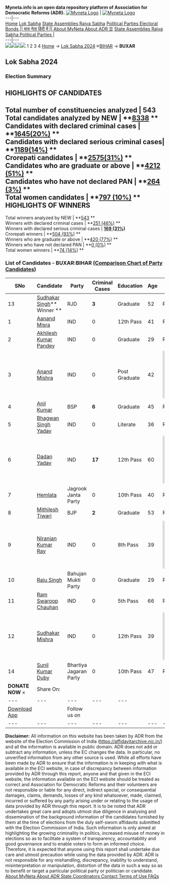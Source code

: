 **Myneta.info is an open data repository platform of Association for Democratic Reforms (ADR).**
[![Myneta Logo](https://www.myneta.info/lib/img/myneta-logo.png)](https://www.myneta.info/) | [![Myneta Logo](https://www.myneta.info/lib/img/adr-logo.png)](https://adrindia.org)  
---|---  
[Home](https://www.myneta.info/) [Lok Sabha](https://www.myneta.info/#ls "Lok Sabha") [ State Assemblies ](https://www.myneta.info/#sa "State Assemblies") [Rajya Sabha](https://www.myneta.info/#rs "Rajya Sabha") [Political Parties ](https://www.myneta.info/party "Political Parties") [ Electoral Bonds ](https://www.myneta.info/electoral_bonds "Electoral Bonds") [ || माय नेता हिंदी में || ](https://translate.google.co.in/translate?prev=hp&hl=en&js=y&u=www.myneta.info&sl=en&tl=hi&history_state0=) [ About MyNeta ](https://adrindia.org/content/about-myneta) [ About ADR ](https://adrindia.org/about-adr/who-we-are) [☰](javascript:void\(0\))
[ State Assemblies ](https://www.myneta.info/#sa "State Assemblies") [ Rajya Sabha ](https://www.myneta.info/#rs "Rajya Sabha") [ Political Parties ](https://www.myneta.info/party "Political Parties")
|   
---|---  
![](https://www.myneta.info/lib/img/banner/banner-1.png)![](https://www.myneta.info/lib/img/banner/banner-2.png)![](https://www.myneta.info/lib/img/banner/banner-3.png)![](https://www.myneta.info/lib/img/banner/banner-4.png)
1  2  3  4 
[Home](https://www.myneta.info/) → [Lok Sabha 2024](https://www.myneta.info/LokSabha2024/)→[BIHAR](https://www.myneta.info/LokSabha2024/index.php?action=show_constituencies&state_id=5) → **BUXAR**
### 
## Lok Sabha 2024
###  Election Summary 
HIGHLIGHTS OF CANDIDATES  
---  
Total number of constituencies analyzed |  543   
Total candidates analyzed by NEW | **[8338](https://www.myneta.info/LokSabha2024/index.php?action=summary&subAction=candidates_analyzed&sort=candidate#summary) **  
Candidates with declared criminal cases | **[1645(20%)](https://www.myneta.info/LokSabha2024/index.php?action=summary&subAction=crime&sort=candidate#summary) **  
Candidates with declared serious criminal cases| **[1189(14%)](https://www.myneta.info/LokSabha2024/index.php?action=summary&subAction=serious_crime&sort=candidate#summary) **  
Crorepati candidates | **[2575(31%)](https://www.myneta.info/LokSabha2024/index.php?action=summary&subAction=crorepati&sort=candidate#summary) **  
Candidates who are graduate or above | **[4212 (51%)](https://www.myneta.info/LokSabha2024/index.php?action=summary&subAction=education&sort=candidate#summary) **  
Candidates who have not declared PAN | **[264 (3%)](https://www.myneta.info/LokSabha2024/index.php?action=summary&subAction=without_pan&sort=candidate#summary) **  
Total women candidates | **[797 (10%)](https://www.myneta.info/LokSabha2024/index.php?action=summary&subAction=women_candidate&sort=candidate#summary) **  
HIGHLIGHTS OF WINNERS  
---  
Total winners analyzed by NEW | **[543](https://www.myneta.info/LokSabha2024/index.php?action=summary&subAction=winner_analyzed&sort=candidate#summary) **  
Winners with declared criminal cases | **[251 (46%)](https://www.myneta.info/LokSabha2024/index.php?action=summary&subAction=winner_crime&sort=candidate#summary) **  
Winners with declared serious criminal cases | **[169 (31%)](https://www.myneta.info/LokSabha2024/index.php?action=summary&subAction=winner_serious_crime&sort=candidate#summary)**  
Crorepati winners | **[504 (93%)](https://www.myneta.info/LokSabha2024/index.php?action=summary&subAction=winner_crorepati&sort=candidate#summary) **  
Winners who are graduate or above | **[420 (77%)](https://www.myneta.info/LokSabha2024/index.php?action=summary&subAction=winner_education&sort=candidate#summary) **  
Winners who have not declared PAN | **[0 (0%)](https://www.myneta.info/LokSabha2024/index.php?action=summary&subAction=winner_without_pan&sort=candidate#summary) **  
Total women winners | **[74 (14%)](https://www.myneta.info/LokSabha2024/index.php?action=summary&subAction=winner_women&sort=candidate#summary) **  
### List of Candidates - BUXAR:BIHAR ([Comparison Chart of Party Candidates](https://www.myneta.info/LokSabha2024/comparisonchart.php?constituency_id=83))
SNo | Candidate| Party| Criminal Cases| Education| Age| Total Assets| Liabilities  
---|---|---|---|---|---|---|---  
13  | [Sudhakar Singh](https://www.myneta.info/LokSabha2024/candidate.php?candidate_id=9560)** Winner ** | RJD | **3** | Graduate| 52 | Rs 6,78,51,400 ~ 6 Crore+ | Rs 5,73,94,347 ~ 5 Crore+  
1  | [Aanand Misra](https://www.myneta.info/LokSabha2024/candidate.php?candidate_id=9549) | IND | 0 | 12th Pass| 41 | Rs 56,66,811 ~ 56 Lacs+ | Rs 1,70,000 ~ 1 Lacs+  
2  | [Akhilesh Kumar Pandey](https://www.myneta.info/LokSabha2024/candidate.php?candidate_id=9558) | IND | 0 | Graduate| 29 | Rs 25,50,400 ~ 25 Lacs+ | Rs 0 ~   
3  | [Anand Mishra](https://www.myneta.info/LokSabha2024/candidate.php?candidate_id=9662) | IND | 0 | Post Graduate| 42 | ![](https://myneta.info/image_v2.php?myneta_folder=LokSabha2024&candidate_id=9662&col=ta) | ![](https://myneta.info/image_v2.php?myneta_folder=LokSabha2024&candidate_id=9662&col=lia)  
4  | [Anil Kumar](https://www.myneta.info/LokSabha2024/candidate.php?candidate_id=9550) | BSP | **6** | Graduate| 45 | Rs 8,47,36,820 ~ 8 Crore+ | Rs 1,17,04,610 ~ 1 Crore+  
5  | [Bhagwan Singh Yadav](https://www.myneta.info/LokSabha2024/candidate.php?candidate_id=9551) | IND | 0 | Literate| 36 | Rs 30,50,000 ~ 30 Lacs+ | Rs 0 ~   
6  | [Dadan Yadav](https://www.myneta.info/LokSabha2024/candidate.php?candidate_id=9661) | IND | **17** | 12th Pass| 60 | ![](https://myneta.info/image_v2.php?myneta_folder=LokSabha2024&candidate_id=9661&col=ta) | ![](https://myneta.info/image_v2.php?myneta_folder=LokSabha2024&candidate_id=9661&col=lia)  
7  | [Hemlata](https://www.myneta.info/LokSabha2024/candidate.php?candidate_id=9552) | Jagrook Janta Party | 0 | 10th Pass| 40 | Rs 12,10,000 ~ 12 Lacs+ | Rs 0 ~   
8  | [Mithilesh Tiwari](https://www.myneta.info/LokSabha2024/candidate.php?candidate_id=9557) | BJP | **2** | Graduate| 53 | Rs 2,67,88,071 ~ 2 Crore+ | Rs 20,12,016 ~ 20 Lacs+  
9  | [Niranjan Kumar Ray](https://www.myneta.info/LokSabha2024/candidate.php?candidate_id=9553) | IND | 0 | 8th Pass| 39 | ![](https://myneta.info/image_v2.php?myneta_folder=LokSabha2024&candidate_id=9553&col=ta) | ![](https://myneta.info/image_v2.php?myneta_folder=LokSabha2024&candidate_id=9553&col=lia)  
10  | [Raju Singh](https://www.myneta.info/LokSabha2024/candidate.php?candidate_id=9556) | Bahujan Mukti Party | 0 | Graduate| 29 | Rs 26,18,596 ~ 26 Lacs+ | Rs 0 ~   
11  | [Ram Swaroop Chauhan](https://www.myneta.info/LokSabha2024/candidate.php?candidate_id=9559) | IND | 0 | 5th Pass| 66 | Rs 4,18,11,000 ~ 4 Crore+ | Rs 5,20,000 ~ 5 Lacs+  
12  | [Sudhakar Mishra](https://www.myneta.info/LokSabha2024/candidate.php?candidate_id=9561) | IND | 0 | 12th Pass| 39 | ![](https://myneta.info/image_v2.php?myneta_folder=LokSabha2024&candidate_id=9561&col=ta) | ![](https://myneta.info/image_v2.php?myneta_folder=LokSabha2024&candidate_id=9561&col=lia)  
14  | [Sunil Kumar Duby](https://www.myneta.info/LokSabha2024/candidate.php?candidate_id=9555) | Bhartiya Jagaran Party | 0 | 10th Pass| 47 | Rs 1,02,40,000 ~ 1 Crore+ | Rs 0 ~   
|  **DONATE NOW** × |  Share On:  | [](https://api.whatsapp.com/send?text=https%3A%2F%2Fmyneta.info%2Fpunjab2022%2Findex.php%3Faction%3Dshow_constituencies%26state_id%3D19) | [](https://www.facebook.com/sharer/sharer.php?u=https%3A%2F%2Fmyneta.info%2Fpunjab2022%2Findex.php%3Faction%3Dshow_constituencies%26state_id%3D19) | [](https://twitter.com/share?url=https%3A%2F%2Fmyneta.info%2Fpunjab2022%2Findex.php%3Faction%3Dshow_constituencies%26state_id%3D19)  
---|---|---|---|---  
| [ Download App ](https://play.google.com/store/apps/details?id=com.webrosoft.myneta1&pcampaignid=pcampaignidMKT-Other-global-all-co-prtnr-py-PartBadge-Mar2515-1) | [](https://play.google.com/store/apps/details?id=com.webrosoft.myneta1&pcampaignid=pcampaignidMKT-Other-global-all-co-prtnr-py-PartBadge-Mar2515-1) |  Follow us on  | [](https://www.facebook.com/adrindia.org/) | [](https://twitter.com/adrspeaks) | [](https://groups.google.com/g/national-election-watch?hl=en&pli=1) | [](https://www.instagram.com/adrspeaks/) | [](https://www.youtube.com/user/adrspeaks) | [](https://sharechat.com/profile/adrspeaks)  
---|---|---|---|---|---|---|---|---  
**Disclaimer:** All information on this website has been taken by ADR from the website of the Election Commission of India (https://affidavitarchive.nic.in/) and all the information is available in public domain. ADR does not add or subtract any information, unless the EC changes the data. In particular, no unverified information from any other source is used. While all efforts have been made by ADR to ensure that the information is in keeping with what is available in the ECI website, in case of discrepancy between information provided by ADR through this report, anyone and that given in the ECI website, the information available on the ECI website should be treated as correct and Association for Democratic Reforms and their volunteers are not responsible or liable for any direct, indirect special, or consequential damages, claims, demands, losses of any kind whatsoever, made, claimed, incurred or suffered by any party arising under or relating to the usage of data provided by ADR through this report. It is to be noted that ADR undertakes great care and adopts utmost due diligence in analysing and dissemination of the background information of the candidates furnished by them at the time of elections from the duly self-sworn affidavits submitted with the Election Commission of India. Such information is only aimed at highlighting the growing criminality in politics, increased misuse of money in elections so as to facilitate a system of transparency, accountability and good governance and to enable voters to form an informed choice. Therefore, it is expected that anyone using this report shall undertake due care and utmost precaution while using the data provided by ADR. ADR is not responsible for any mishandling, discrepancy, inability to understand, misinterpretation or manipulation, distortion of the data in such a way so as to benefit or target a particular political party or politician or candidate. 
[ About MyNeta ](https://adrindia.org/content/about-myneta) [ About ADR ](https://adrindia.org/about-adr/who-we-are) [ State Coordinators ](https://adrindia.org/about-adr/state-coordinators) [ Contact ](https://adrindia.org/contact-us) [ Terms of Use ](https://adrindia.org/content/adr-terms-use) [ FAQs ](https://adrindia.org/content/faqs)
